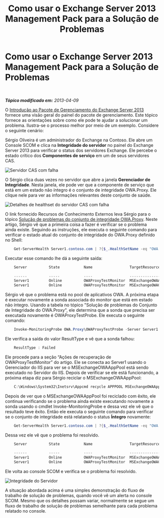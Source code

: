 ﻿---
title: Como usar o Exchange Server 2013 Management Pack para a Solução de Problemas
TOCTitle: Como usar o Exchange Server 2013 Management Pack para a Solução de Problemas
ms:assetid: c9672dad-1e67-4f07-bad9-539a67f2ac70
ms:mtpsurl: https://technet.microsoft.com/pt-br/library/Dn195913(v=EXCHG.150)
ms:contentKeyID: 53275646
ms.date: 08/29/2014
mtps_version: v=EXCHG.150
ms.translationtype: HT
---

# Como usar o Exchange Server 2013 Management Pack para a Solução de Problemas

 

_**Tópico modificado em:**  2013-04-09_

O [Introdução ao Pacote de Gerenciamento do Exchange Server 2013](getting-started-with-exchange-server-2013-management-pack.md) fornece uma visão geral do painel do pacote de gerenciamento. Este tópico fornece as orientações sobre como ele pode te ajudar a solucionar um problema. Ilustra-se o processo melhor por meio de um exemplo. Considere o seguinte cenário:

Sérgio Oliveira é um administrador do Exchange na Contoso. Ele abre um Console SCOM e clica na **Integridade do servidor** no painel do Exchange Server 2013 para verificar o status dos servidores Exchange. Ele percebe o estado crítico dos **Componentes de serviço** em um de seus servidores CAS.

![Servidor CAS com falha](images/Dn195913.32a265d9-68e0-4d8c-9f83-1d10cdda1f84(EXCHG.150).png "Servidor CAS com falha")

O Sérgio clica duas vezes no servidor que abre a janela **Gerenciador de Integridade**. Nesta janela, ele pode ver que a componente de serviço que está em um estado não íntegro é o conjunto de integridade OWA.Proxy. Ele clique nele para ver as informações relevantes deste conjunto de saúde.

![Detalhes de healthset do servidor CAS com falha](images/Dn195913.8e4d05a6-9128-40d8-b262-e60e9affc973(EXCHG.150).png "Detalhes de healthset do servidor CAS com falha")

O link fornecido Recursos de Conhecimento Externos leva Sérgio para o tópico [Solução de problemas do conjunto de integridade OWA.Proxy](https://technet.microsoft.com/pt-br/library/jj737712\(v=exchg.150\)). Neste artigo, Sérgio vê que a primeira coisa a fazer é verificar se o problema ainda existe. Seguindo as instruções, ele executa o seguinte comando para verificar o estado atual do conjunto de integridade do OWA.Proxy definido no Shell:

```Powershell
    Get-ServerHealth Server1.contoso.com | ?{$_.HealthSetName -eq "OWA.Proxy"}
```

Executar esse comando lhe dá a seguinte saída:

```Powershell
    Server          State           Name                 TargetResource       HealthSetName   AlertValue ServerComp
                                                                                                         onent
    ------          -----           ----                 --------------       -------------   ---------- ----------
    Server1         Online          OWAProxyTestMonitor  MSExchangeOWAAppPool OWA.Proxy       Unhealthy  OwaProxy
    Server1         Online          OWAProxyTestMonitor  MSExchangeOWACale... OWA.Proxy       Healthy    OwaProxy
```

Sérgio vê que o problema está no pool de aplicativos OWA. A próxima etapa é executar novamente a sonda associada do monitor que está em estado não íntegro. Usando a tabela no tópico "Solução de problemas do Conjunto de Integridade do OWA.Proxy", ele determina que a sonda que precisa ser executada novamente é OWAProxyTestProbe. Ele executa o seguinte comando:

```Powershell
    Invoke-MonitoringProbe OWA.Proxy\OWAProxyTestProbe -Server Server1.contoso.com | Format-List
```

Ele verifica a saída do valor ResultType e vê que a sonda falhou:

```Powershell
    ResultType : Failed
```

Ele procede para a seção “Ações de recuperação de OWAProxyTestMonitor” do artigo. Ele se conecta ao Server1 usando o Gerenciador do IIS para ver se o MSExchangeOWAAppPool está sendo executado no Servidor do IIS. Depois de verificar se ele está funcionando, a próxima etapa diz para Sérgio reciclar o MSExchangeOWAAppPool:

```Powershell
    C:\Windows\System32\Inetsrv\Appcmd recycle APPPOOL MSExchangeOWAAppPool
```

Depois de ver que o MSExchangeOWAAppPool foi reciclado com êxito, ele continua verificando se o problema ainda existe executando novamente a sonda usando o cmdlet Invoke-MonitoringProbe e dessa vez ele vê que o resultado teve êxito. Então ele executa o seguinte comando para verificar se o conjunto de integridade está relatando o status **Íntegro** novamente:

```Powershell
    Get-ServerHealth Server1.contoso.com | ?{$_.HealthSetName -eq "OWA.Proxy"}
```

Dessa vez ele vê que o problema foi resolvido.

```Powershell
    Server          State           Name                 TargetResource       HealthSetName   AlertValue ServerComp
                                                                                                         onent
    ------          -----           ----                 --------------       -------------   ---------- ----------
    Server1         Online          OWAProxyTestMonitor  MSExchangeOWAAppPool OWA.Proxy       Healthy    OwaProxy
    Server1         Online          OWAProxyTestMonitor  MSExchangeOWACale... OWA.Proxy       Healthy    OwaProxy
```

Ele volta ao console SCOM e verifica se o problema foi resolvido.

![Integridade do Servidor](images/Dn195908.c863be83-fc4b-4daf-a18b-27b1aae15b1d(EXCHG.150).png "Integridade do Servidor")

A situação abordada acima é uma simples demonstração do fluxo de trabalho de solução de problemas, quando você vê um alerta no console SCOM. Mesmo que os detalhes possam variar, normalmente se segue um fluxo de trabalho de solução de problemas semelhante para cada problema relatado no console.

